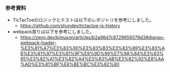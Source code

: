 ### 参考資料
- TicTacToeのロジックとテストは以下のレポジトリを参考にしました。
  - https://github.com/shundev/tictactoe-js-history
- webpack周りは以下を参考にしました。
  - https://zenn.dev/kimuson/articles/b2a96d7c8729659379d3#django-webpack-loader-%E3%81%A7%E3%83%90%E3%83%B3%E3%83%89%E3%83%AB%E3%81%97%E3%81%9F%E9%9D%99%E7%9A%84%E3%83%95%E3%82%A1%E3%82%A4%E3%83%AB%E3%82%92%E8%AA%AD%E3%81%BF%E8%BE%BC%E3%82%80
